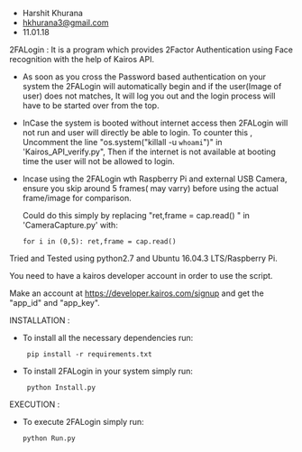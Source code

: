 * Harshit Khurana
* hkhurana3@gmail.com
* 11.01.18


2FALogin : It is a program which provides 2Factor Authentication using Face recognition with the help of Kairos API.


* As soon as you cross the Password based authentication on your system the 2FALogin will automatically begin and if the user(Image of user) does not matches, It will log you out and the login process will have to be started over from the top.

* InCase the system is booted without internet access then 2FALogin will not run and user will directly be able to login.
  To counter this , Uncomment the line "os.system("killall -u `whoami`")" in 'Kairos_API_verify.py", Then if the internet is not available at booting time the user will not be allowed to login.

* Incase using the 2FALogin wth Raspberry Pi and external USB Camera, ensure you skip around 5 frames( may varry) before using the actual frame/image for comparison.
  
  Could do this simply by replacing "ret,frame = cap.read() " in 'CameraCapture.py' with:
  	
  	`for i in (0,5):
  		ret,frame = cap.read() `

Tried and Tested using python2.7 and Ubuntu 16.04.3 LTS/Raspberry Pi.

You need to have a kairos developer account in order to use the script.

Make an account at https://developer.kairos.com/signup and get the "app_id" and "app_key".

INSTALLATION :

* To install all the necessary dependencies run:

	` pip install -r requirements.txt`	
 
* To install 2FALogin in your system simply run:

	` python Install.py`

EXECUTION :

* To execute 2FALogin simply run:

	 ` python Run.py `
